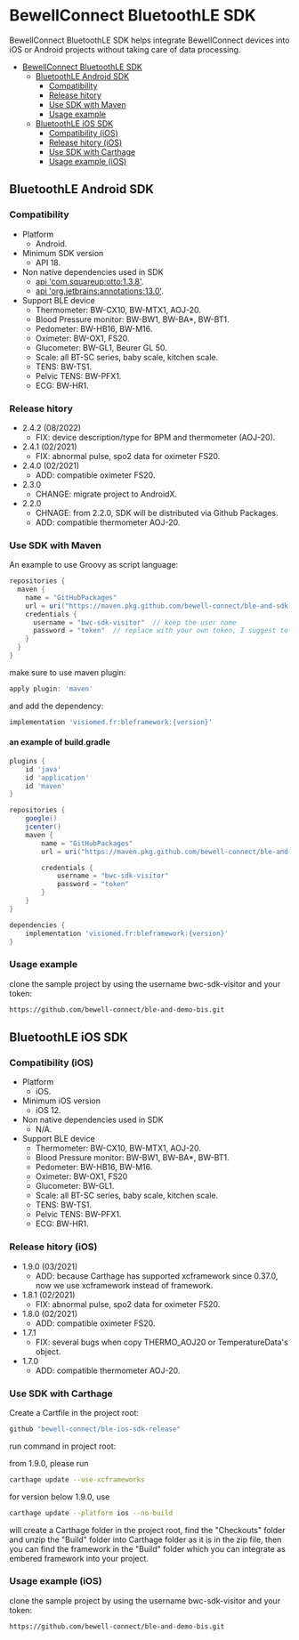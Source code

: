 # BewellConnect BluetoothLE SDK

BewellConnect BluetoothLE SDK helps integrate BewellConnect devices into iOS or Android projects without taking care of data processing.

- [BewellConnect BluetoothLE SDK](#bewellconnect-bluetoothle-sdk)
  - [BluetoothLE Android SDK](#bluetoothle-android-sdk)
    - [Compatibility](#compatibility)
    - [Release hitory](#release-hitory)
    - [Use SDK with Maven](#use-sdk-with-maven)
    - [Usage example](#usage-example)
  - [BluetoothLE iOS SDK](#bluetoothle-ios-sdk)
    - [Compatibility (iOS)](#compatibility-ios)
    - [Release hitory (iOS)](#release-hitory-ios)
    - [Use SDK with Carthage](#use-sdk-with-carthage)
    - [Usage example (iOS)](#usage-example-ios)

## BluetoothLE Android SDK

### Compatibility

- Platform
  - Android.
- Minimum SDK version
  - API 18.
- Non native dependencies used in SDK
  - [api 'com.squareup:otto:1.3.8'](https://square.github.io/otto/).
  - [api 'org.jetbrains:annotations:13.0'](https://www.jetbrains.com/help/idea/annotating-source-code.html).
- Support BLE device
  - Thermometer: BW-CX10, BW-MTX1, AOJ-20.
  - Blood Pressure monitor: BW-BW1, BW-BA*, BW-BT1.
  - Pedometer: BW-HB16, BW-M16.
  - Oximeter: BW-OX1, FS20.
  - Glucometer: BW-GL1, Beurer GL 50.
  - Scale: all BT-SC series, baby scale, kitchen scale.
  - TENS: BW-TS1.
  - Pelvic TENS: BW-PFX1.
  - ECG: BW-HR1.

### Release hitory

- 2.4.2 (08/2022)
  - FIX: device description/type for BPM and thermometer (AOJ-20). 
- 2.4.1 (02/2021)
  - FIX: abnormal pulse, spo2 data for oximeter FS20.
- 2.4.0 (02/2021)
  - ADD: compatible oximeter FS20.
- 2.3.0
  - CHANGE: migrate project to AndroidX.
- 2.2.0
  - CHNAGE: from 2.2.0, SDK will be distributed via Github Packages.
  - ADD: compatible thermometer AOJ-20.

### Use SDK with Maven

An example to use Groovy as script language:

```groovy
repositories {
  maven {
    name = "GitHubPackages"
    url = uri("https://maven.pkg.github.com/bewell-connect/ble-and-sdk-release")
    credentials {
      username = "bwc-sdk-visitor"  // keep the user name
      password = "token"  // replace with your own token, I suggest to keep the token somewhere else locally
    }
  }
}
```

make sure to use maven plugin:

```groovy
apply plugin: 'maven'
```

and add the dependency:

```groovy
implementation 'visiomed.fr:bleframework:{version}'
````

#### an example of build.gradle

```groovy
plugins {
    id 'java'
    id 'application'
    id 'maven'
}

repositories {
    google()
    jcenter()
    maven {
        name = "GitHubPackages"
        url = uri("https://maven.pkg.github.com/bewell-connect/ble-and-sdk-release")

        credentials {
            username = "bwc-sdk-visitor"
            password = "token"
        }
    }
}

dependencies {
    implementation 'visiomed.fr:bleframework:{version}'
}
```

### Usage example

clone the sample project by using the username bwc-sdk-visitor and your token:

```bash
https://github.com/bewell-connect/ble-and-demo-bis.git
```

## BluetoothLE iOS SDK

### Compatibility (iOS)

- Platform
  - iOS.
- Minimum iOS version
  - iOS 12.
- Non native dependencies used in SDK
  - N/A.
- Support BLE device
  - Thermometer: BW-CX10, BW-MTX1, AOJ-20.
  - Blood Pressure monitor: BW-BW1, BW-BA*, BW-BT1.
  - Pedometer: BW-HB16, BW-M16.
  - Oximeter: BW-OX1, FS20
  - Glucometer: BW-GL1.
  - Scale: all BT-SC series, baby scale, kitchen scale.
  - TENS: BW-TS1.
  - Pelvic TENS: BW-PFX1.
  - ECG: BW-HR1.

### Release hitory (iOS)

- 1.9.0 (03/2021)
  - ADD: because Carthage has supported xcframework since 0.37.0, now we use xcframework instead of framework.
- 1.8.1 (02/2021)
  - FIX: abnormal pulse, spo2 data for oximeter FS20.
- 1.8.0 (02/2021)
  - ADD: compatible oximeter FS20.
- 1.7.1
  - FIX: several bugs when copy THERMO_AOJ20 or TemperatureData's object.
- 1.7.0
  - ADD: compatible thermometer AOJ-20.

### Use SDK with Carthage

Create a Cartfile in the project root:

```bash
github "bewell-connect/ble-ios-sdk-release"
```

run command in project root:

from 1.9.0, please run

```bash
carthage update --use-xcframeworks
```

for version below 1.9.0, use

```bash
carthage update --platform ios --no-build
```

will create a Carthage folder in the project root, find the "Checkouts" folder and unzip the "Build" folder into Carthage folder as it is in the zip file, then you can find the framework in the "Build" folder which you can integrate as embered framework into your project.

### Usage example (iOS)

clone the sample project by using the username bwc-sdk-visitor and your token:

```bash
https://github.com/bewell-connect/ble-and-demo-bis.git
```

